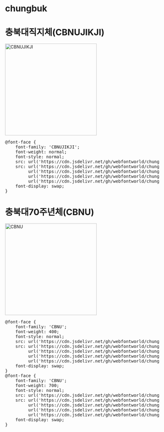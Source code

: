 # chungbuk

# 충북대직지체(CBNUJIKJI)

<a href="https://wess.tistory.com" target="_blank">
    <img src="https://webfontworld.github.io/chungbuk/CBNUJIKJI.jpg" alt="CBNUJIKJI" style="width:300px">
</a>
<pre>
@font-face {
    font-family: 'CBNUJIKJI';
    font-weight: normal;
    font-style: normal;
    src: url('https://cdn.jsdelivr.net/gh/webfontworld/chungbuk/CBNUJIKJI.eot');
    src: url('https://cdn.jsdelivr.net/gh/webfontworld/chungbuk/CBNUJIKJI.eot?#iefix') format('embedded-opentype'),
         url('https://cdn.jsdelivr.net/gh/webfontworld/chungbuk/CBNUJIKJI.woff2') format('woff2'),
         url('https://cdn.jsdelivr.net/gh/webfontworld/chungbuk/CBNUJIKJI.woff') format('woff'),
         url('https://cdn.jsdelivr.net/gh/webfontworld/chungbuk/CBNUJIKJI.ttf') format("truetype");
    font-display: swap;
} 
</pre>


# 충북대70주년체(CBNU)

<a href="https://wess.tistory.com" target="_blank">
    <img src="https://webfontworld.github.io/chungbuk/CBNU.jpg" alt="CBNU" style="width:300px">
</a>
<pre>
@font-face {
    font-family: 'CBNU';
    font-weight: 400;
    font-style: normal;
    src: url('https://cdn.jsdelivr.net/gh/webfontworld/chungbuk/CBNU-Regular.eot');
    src: url('https://cdn.jsdelivr.net/gh/webfontworld/chungbuk/CBNU-Regular.eot?#iefix') format('embedded-opentype'),
         url('https://cdn.jsdelivr.net/gh/webfontworld/chungbuk/CBNU-Regular.woff2') format('woff2'),
         url('https://cdn.jsdelivr.net/gh/webfontworld/chungbuk/CBNU-Regular.woff') format('woff'),
         url('https://cdn.jsdelivr.net/gh/webfontworld/chungbuk/CBNU-Regular.ttf') format("truetype");
    font-display: swap;
} 
@font-face {
    font-family: 'CBNU';
    font-weight: 700;
    font-style: normal;
    src: url('https://cdn.jsdelivr.net/gh/webfontworld/chungbuk/CBNU-Bold.eot');
    src: url('https://cdn.jsdelivr.net/gh/webfontworld/chungbuk/CBNU-Bold.eot?#iefix') format('embedded-opentype'),
         url('https://cdn.jsdelivr.net/gh/webfontworld/chungbuk/CBNU-Bold.woff2') format('woff2'),
         url('https://cdn.jsdelivr.net/gh/webfontworld/chungbuk/CBNU-Bold.woff') format('woff'),
         url('https://cdn.jsdelivr.net/gh/webfontworld/chungbuk/CBNU-Bold.ttf') format("truetype");
    font-display: swap;
} 
</pre>
